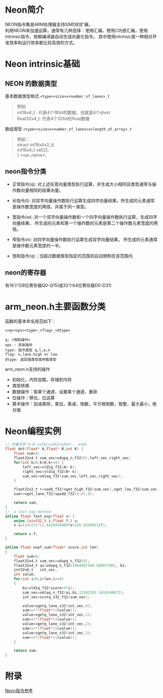 # Neon简介

NEON指令集是ARM处理器支持SIMD的扩展。   
利用NEON来加速运算，通常有几种选择：使用汇编，使用C内嵌汇编，使用intrinsic指令，依赖编译器自动生成向量化指令。
其中使用intrinsic是一种相对开发效率和运行效率都比较高效的方式。

# Neon intrinsic基础

## NEON 的数据类型
基本数据类型格式 ```<type><size>x<number_of_lanes>_t```

> 例如  
> int16x4_t : 代表4个16bit的数据，也就是4个short  
> float32x4_t: 代表4个32bit的float数据   

数组类型 ```<type><size>x<number_of_lanes>x<length_of_array>_t ```

> 例如：  
> struct int16x4x2_t{  
>      int16x4_t val[2];  
> } <var_name>;  
 
 
## neon指令分类

- 正常指令(q): 对上述任意向量类型执行运算，并生成大小相同且类型通常与操作数向量相同的结果向量。

- 长指令(l):  对双字向量操作数执行运算生成四字向量结果。所生成的元素通常是操作数宽度的两倍，并属于同一类型。

- 宽指令(w): 对一个双字向量操作数和一个四字向量操作数执行运算，生成四字向量结果。 所生成的元素和第一个操作数的元素是第二个操作数元素宽度的两倍。

- 窄指令(n): 对四字向量操作数执行运算生成双字向量结果。 所生成的元素通常是操作数元素宽度的一半。

- 饱和指令(q)：当超过数据类型指定的范围则自动限制在该范围内

 
## neon的寄存器
有16个128位寄存器Q0-Q15(或32个64位寄存器D0-D31)

# arm_neon.h主要函数分类

函数的基本命名规范如下：
```
v<q><ops><type>_<flag>_<dtype>

q: <饱和操作>
ops : 具体操作
type: 指令类型 q,l,w,n
flag: n,lane,high or low
dtype: 返回值类型或参数类型

```

arm_neon.h支持的操作

- 初始化，内存加载，存储到内存
- 类型转换
- 数据操作：取某个通道，设置某个通道，重排
- 位操作：移位，位运算
- 算术操作：加减乘除，乘加，乘减，倒数，平方根倒数，取整，最大最小，绝对值

# Neon编程实例

```c
// 向量点积 A⋅B =a1b1+a2b2+a3b3+...anbn
float dot(float* A,float* B,int K) {
    float sum=0;
    float32x4_t sum_vec=vdupq_n_f32(0),left_vec,right_vec;
    for(int k=0;k<K;k+=4) {
        left_vec=vld1q_f32(A+ k);
        right_vec=vld1q_f32(B+ k);
        sum_vec=vmlaq_f32(sum_vec,left_vec,right_vec);
    }

    float32x2_t r=vadd_f32(vget_high_f32(sum_vec),vget_low_f32(sum_vec));
    sum+=vget_lane_f32(vpadd_f32(r,r),0);

    return sum;
}
//  a fast exp method
inline float fast_exp(float x) {
    union {uint32_t i;float f;} v;
    v.i=(1<<23)*(1.4426950409*x+126.93490512f);

    return v.f;
}

inline float expf_sum(float* score,int len)
{
    float sum=0;
    float32x4_t sum_vec=vdupq_n_f32(0);
    float32x4_t ai=vdupq_n_f32(1064807160.56887296), bi;
    int32x4_t   int_vec;
    int value;
    for(int i=0;i<len;i+=4)
    {
        bi=vld1q_f32(score+4*i);
        sum_vec=vmlaq_n_f32(ai,bi,12102203.1616540672);
        int_vec=vcvtq_s32_f32(sum_vec);

        value=vgetq_lane_s32(int_vec,0);
        sum+=(*(float*)(&value));
        value=vgetq_lane_s32(int_vec,1);
        sum+=(*(float*)(&value));
        value=vgetq_lane_s32(int_vec,2);
        sum+=(*(float*)(&value));
        value=vgetq_lane_s32(int_vec,3);
        sum+=(*(float*)(&value));
    }

    return sum;
}
```

# 附录
[Neon指令参考](https://developer.arm.com/architectures/instruction-sets/intrinsics/#f:@navigationhierarchiessimdisa=[Neon])